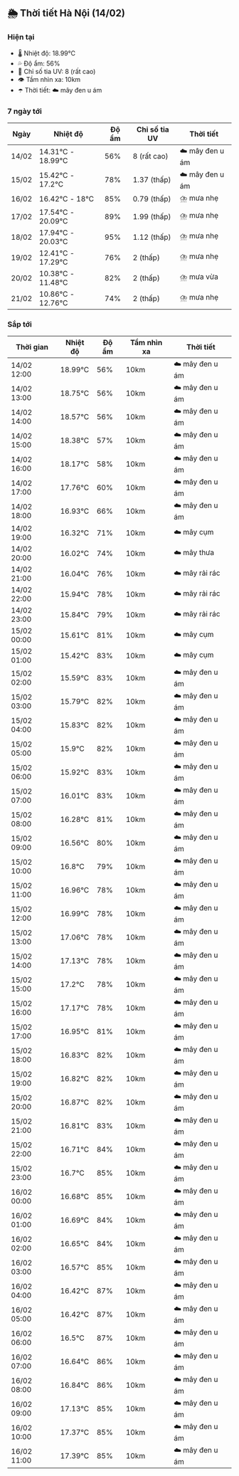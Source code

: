 ## 🌦️ Thời tiết Hà Nội (14/02)

### Hiện tại

- 🌡️ Nhiệt độ: 18.99℃
- 💦 Độ ẩm: 56%
- 🌟 Chỉ số tia UV: 8 (rất cao)
- 👁️ Tầm nhìn xa: 10km
- ☂️ Thời tiết: ☁️ mây đen u ám

### 7 ngày tới

| Ngày | Nhiệt độ | Độ ẩm | Chỉ số tia UV | Thời tiết |
| --- | --- | --- | --- | --- |
| 14/02 | 14.31℃ - 18.99℃ | 56% | 8 (rất cao) | ☁️ mây đen u ám |
| 15/02 | 15.42℃ - 17.2℃ | 78% | 1.37 (thấp) | ☁️ mây đen u ám |
| 16/02 | 16.42℃ - 18℃ | 85% | 0.79 (thấp) | ⛈️ mưa nhẹ |
| 17/02 | 17.54℃ - 20.09℃ | 89% | 1.99 (thấp) | ⛈️ mưa nhẹ |
| 18/02 | 17.94℃ - 20.03℃ | 95% | 1.12 (thấp) | ⛈️ mưa nhẹ |
| 19/02 | 12.41℃ - 17.29℃ | 76% | 2 (thấp) | ⛈️ mưa nhẹ |
| 20/02 | 10.38℃ - 11.48℃ | 82% | 2 (thấp) | ⛈️ mưa vừa |
| 21/02 | 10.86℃ - 12.76℃ | 74% | 2 (thấp) | ⛈️ mưa nhẹ |

### Sắp tới

| Thời gian | Nhiệt độ | Độ ẩm | Tầm nhìn xa | Thời tiết |
| --- | --- | --- | --- | --- |
| 14/02 12:00 | 18.99℃ | 56% | 10km | ☁️ mây đen u ám |
| 14/02 13:00 | 18.75℃ | 56% | 10km | ☁️ mây đen u ám |
| 14/02 14:00 | 18.57℃ | 56% | 10km | ☁️ mây đen u ám |
| 14/02 15:00 | 18.38℃ | 57% | 10km | ☁️ mây đen u ám |
| 14/02 16:00 | 18.17℃ | 58% | 10km | ☁️ mây đen u ám |
| 14/02 17:00 | 17.76℃ | 60% | 10km | ☁️ mây đen u ám |
| 14/02 18:00 | 16.93℃ | 66% | 10km | ☁️ mây đen u ám |
| 14/02 19:00 | 16.32℃ | 71% | 10km | ☁️ mây cụm |
| 14/02 20:00 | 16.02℃ | 74% | 10km | ☁️ mây thưa |
| 14/02 21:00 | 16.04℃ | 76% | 10km | ☁️ mây rải rác |
| 14/02 22:00 | 15.94℃ | 78% | 10km | ☁️ mây rải rác |
| 14/02 23:00 | 15.84℃ | 79% | 10km | ☁️ mây rải rác |
| 15/02 00:00 | 15.61℃ | 81% | 10km | ☁️ mây cụm |
| 15/02 01:00 | 15.42℃ | 83% | 10km | ☁️ mây cụm |
| 15/02 02:00 | 15.59℃ | 83% | 10km | ☁️ mây đen u ám |
| 15/02 03:00 | 15.79℃ | 82% | 10km | ☁️ mây đen u ám |
| 15/02 04:00 | 15.83℃ | 82% | 10km | ☁️ mây đen u ám |
| 15/02 05:00 | 15.9℃ | 82% | 10km | ☁️ mây đen u ám |
| 15/02 06:00 | 15.92℃ | 83% | 10km | ☁️ mây đen u ám |
| 15/02 07:00 | 16.01℃ | 83% | 10km | ☁️ mây đen u ám |
| 15/02 08:00 | 16.28℃ | 81% | 10km | ☁️ mây đen u ám |
| 15/02 09:00 | 16.56℃ | 80% | 10km | ☁️ mây đen u ám |
| 15/02 10:00 | 16.8℃ | 79% | 10km | ☁️ mây đen u ám |
| 15/02 11:00 | 16.96℃ | 78% | 10km | ☁️ mây đen u ám |
| 15/02 12:00 | 16.99℃ | 78% | 10km | ☁️ mây đen u ám |
| 15/02 13:00 | 17.06℃ | 78% | 10km | ☁️ mây đen u ám |
| 15/02 14:00 | 17.13℃ | 78% | 10km | ☁️ mây đen u ám |
| 15/02 15:00 | 17.2℃ | 78% | 10km | ☁️ mây đen u ám |
| 15/02 16:00 | 17.17℃ | 78% | 10km | ☁️ mây đen u ám |
| 15/02 17:00 | 16.95℃ | 81% | 10km | ☁️ mây đen u ám |
| 15/02 18:00 | 16.83℃ | 82% | 10km | ☁️ mây đen u ám |
| 15/02 19:00 | 16.82℃ | 82% | 10km | ☁️ mây đen u ám |
| 15/02 20:00 | 16.87℃ | 82% | 10km | ☁️ mây đen u ám |
| 15/02 21:00 | 16.81℃ | 83% | 10km | ☁️ mây đen u ám |
| 15/02 22:00 | 16.71℃ | 84% | 10km | ☁️ mây đen u ám |
| 15/02 23:00 | 16.7℃ | 85% | 10km | ☁️ mây đen u ám |
| 16/02 00:00 | 16.68℃ | 85% | 10km | ☁️ mây đen u ám |
| 16/02 01:00 | 16.69℃ | 84% | 10km | ☁️ mây đen u ám |
| 16/02 02:00 | 16.65℃ | 84% | 10km | ☁️ mây đen u ám |
| 16/02 03:00 | 16.57℃ | 85% | 10km | ☁️ mây đen u ám |
| 16/02 04:00 | 16.42℃ | 87% | 10km | ☁️ mây đen u ám |
| 16/02 05:00 | 16.42℃ | 87% | 10km | ☁️ mây đen u ám |
| 16/02 06:00 | 16.5℃ | 87% | 10km | ☁️ mây đen u ám |
| 16/02 07:00 | 16.64℃ | 86% | 10km | ☁️ mây đen u ám |
| 16/02 08:00 | 16.84℃ | 86% | 10km | ☁️ mây đen u ám |
| 16/02 09:00 | 17.13℃ | 85% | 10km | ☁️ mây đen u ám |
| 16/02 10:00 | 17.37℃ | 85% | 10km | ☁️ mây đen u ám |
| 16/02 11:00 | 17.39℃ | 85% | 10km | ☁️ mây đen u ám |
